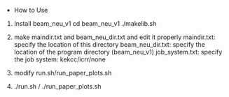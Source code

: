 * How to Use

1. Install beam_neu_v1
   cd beam_neu_v1
   ./makelib.sh

2. make maindir.txt and beam_neu_dir.txt and edit it properly
   maindir.txt: specify the location of this directory 
   beam_neu_dir.txt: specify the location of the program directory (beam_neu_v1)
   job_system.txt: specify the job system: kekcc/icrr/none

3. modify run.sh/run_paper_plots.sh

4. ./run.sh / ./run_paper_plots.sh